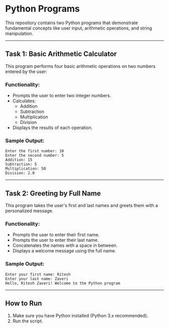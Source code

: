 # Python Programs

This repository contains two Python programs that demonstrate fundamental concepts like user input, arithmetic operations, and string manipulation.

---
## Task 1: Basic Arithmetic Calculator

This program performs four basic arithmetic operations on two numbers entered by the user:

### Functionality:

- Prompts the user to enter two integer numbers.
- Calculates:
  - Addition
  - Subtraction
  - Multiplication
  - Division
- Displays the results of each operation.

### Sample Output:

```
Enter the first number: 10  
Enter the second number: 5  
Addition: 15  
Subtraction: 5  
Multiplication: 50  
Division: 2.0
```

---

## Task 2: Greeting by Full Name

This program takes the user's first and last names and greets them with a personalized message.

### Functionality:

- Prompts the user to enter their first name.
- Prompts the user to enter their last name.
- Concatenates the names with a space in between.
- Displays a welcome message using the full name.

### Sample Output:

```
Enter your first name: Ritesh  
Enter your last name: Zaveri  
Hello, Ritesh Zaveri! Welcome to the Python program
```

---

## How to Run

1. Make sure you have Python installed (Python 3.x recommended).
2. Run the script.